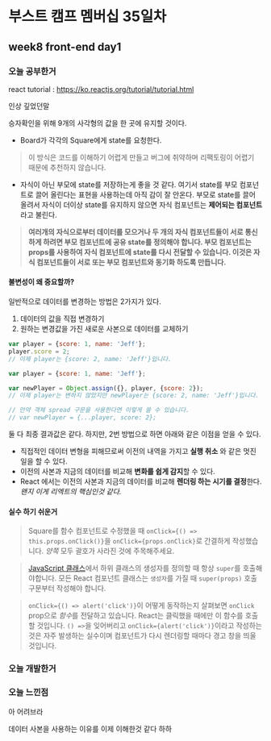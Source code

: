 # 부스트 캠프 멤버십 35일차 

## week8 front-end day1

### 오늘 공부한거 

react tutorial : https://ko.reactjs.org/tutorial/tutorial.html

인상 깊었던말

승자확인을 위해 9개의 사각형의 값을 한 곳에 유지할 것이다. 

- Board가 각각의 Square에게 state를 요청한다.

> 이 방식은 코드를 이해하기 어렵게 만들고 버그에 취약하며 리팩토링이 어렵기 때문에 추천하지 않습니다.

- 자식이 아닌 부모에 state를 저장하는게 좋을 것 같다. 여기서 state를 부모 컴포넌트로 끌어 올린다는 표현을 사용하는데 아직 감이 잘 안온다. 부모로 state를 끌어 올려서 자식이 더이상 state를 유지하지 않으면 자식 컴포넌트는 **제어되는 컴포넌트** 라고 불린다. 

> **여러개의 자식으로부터 데이터를 모으거나 두 개의 자식 컴포넌트들이 서로 통신하게 하려면 부모 컴포넌트에 공유 state를 정의해야 합니다. 부모 컴포넌트는 props를 사용하여 자식 컴포넌트에 state를 다시 전달할 수 있습니다. 이것은 자식 컴포넌트들이 서로 또는 부모 컴포넌트와 동기화 하도록 만듭니다.**



#### 불변성이 왜 중요할까?

일반적으로 데이터를 변경하는 방법은 2가지가 있다. 

1. 데이터의 값을 직접 변경하기
2. 원하는 변경값을 가진 새로운 사본으로 데이터를 교체하기

```javascript
var player = {score: 1, name: 'Jeff'};
player.score = 2;
// 이제 player는 {score: 2, name: 'Jeff'}입니다.
```

```javascript
var player = {score: 1, name: 'Jeff'};

var newPlayer = Object.assign({}, player, {score: 2});
// 이제 player는 변하지 않았지만 newPlayer는 {score: 2, name: 'Jeff'}입니다.

// 만약 객체 spread 구문을 사용한다면 이렇게 쓸 수 있습니다.
// var newPlayer = {...player, score: 2};
```

둘 다 최종 결과값은 같다. 하지만, 2번 방법으로 하면 아래와 같은 이점을 얻을 수 있다.

- 직접적인 데이터 변형을 피해므로써 이전의 내역을 가지고 **실행 취소** 와 같은 멋진 일을 할 수 있다.
- 이전의 사본과 지금의 데이터를 비교해 **변화를 쉽게 감지**할 수 있다. 
- React 에서는 이전의 사본과 지금의 데이터를 비교해 **렌더링 하는 시기를 결정**한다. *왠지 이게 리엑트의 핵심인것 같다.*

#### 실수 하기 쉬운거

> Square를 함수 컴포넌트로 수정했을 때 `onClick={() => this.props.onClick()}`을 `onClick={props.onClick}`로 간결하게 작성했습니다. *양쪽* 모두 괄호가 사라진 것에 주목해주세요.

> [JavaScript 클래스](https://developer.mozilla.org/en-US/docs/Web/JavaScript/Reference/Classes)에서 하위 클래스의 생성자를 정의할 때 항상 `super`를 호출해야합니다. 모든 React 컴포넌트 클래스는 `생성자`를 가질 때 `super(props)` 호출 구문부터 작성해야 합니다.

> `onClick={() => alert('click')}`이 어떻게 동작하는지 살펴보면 `onClick` prop으로 *함수*를 전달하고 있습니다. React는 클릭했을 때에만 이 함수를 호출할 것입니다. `() =>`을 잊어버리고 `onClick={alert('click')}`이라고 작성하는 것은 자주 발생하는 실수이며 컴포넌트가 다시 렌더링할 때마다 경고 창을 띄울 것입니다.



### 오늘 개발한거 

### 오늘 느낀점 

아 어려브라

데이터 사본을 사용하는 이유를 이제 이해한것 같다 하하